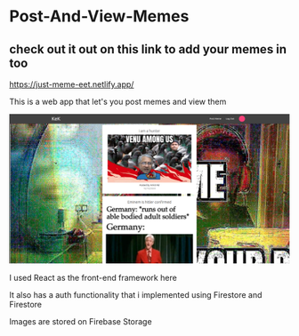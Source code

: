 

# Post-And-View-Memes


## check out it out on this link to add your memes in too

https://just-meme-eet.netlify.app/

This is a web app that let's you post memes and view them

![Alt text](./site.png)

I used React as the front-end framework here

It also has a auth functionality that i implemented using Firestore and Firestore


Images are stored on Firebase Storage 



